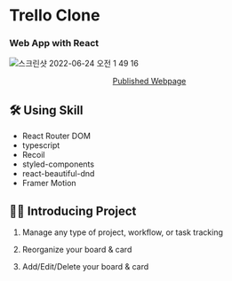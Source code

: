 # Trello Clone 

### Web App with React 
![스크린샷 2022-06-24 오전 1 49 16](https://user-images.githubusercontent.com/74564995/175360480-1f775f6e-c454-4e43-8ccd-34c9a2534909.png)
<p align='center'>
    <a href="https://serinryu.github.io/react-trello-clone/">Published Webpage</a>
</p>


## 🛠 Using Skill
- React Router DOM
- typescript
- Recoil 
- styled-components
- react-beautiful-dnd
- Framer Motion

## 💁‍♂️ Introducing Project

1. Manage any type of project, workflow, or task tracking

2. Reorganize your board & card

3. Add/Edit/Delete your board & card
